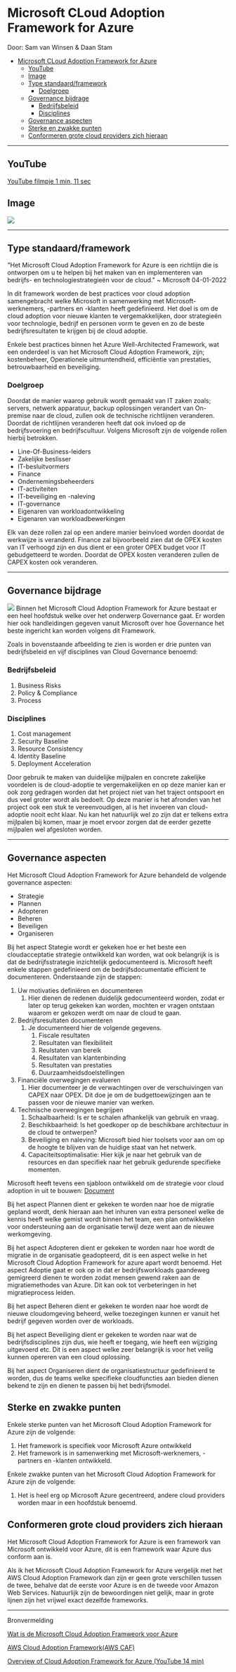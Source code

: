# Microsoft CLoud Adoption Framework for Azure

Door: Sam van Winsen & Daan Stam

- [Microsoft CLoud Adoption Framework for Azure](#microsoft-cloud-adoption-framework-for-azure)
  - [YouTube](#youtube)
  - [Image](#image)
  - [Type standaard/framework](#type-standaardframework)
    - [Doelgroep](#doelgroep)
  - [Governance bijdrage](#governance-bijdrage)
    - [Bedrijfsbeleid](#bedrijfsbeleid)
    - [Disciplines](#disciplines)
  - [Governance aspecten](#governance-aspecten)
  - [Sterke en zwakke punten](#sterke-en-zwakke-punten)
  - [Conformeren grote cloud providers zich hieraan](#conformeren-grote-cloud-providers-zich-hieraan)

----------------------------
## YouTube
[YouTube filmpje 1 min, 11 sec](https://www.youtube.com/watch?v=9ch1iuJJzgA)

## Image
<img src="https://docs.microsoft.com/nl-nl/azure/cloud-adoption-framework/_images/caf-overview-new.png">

-------------------------

## Type standaard/framework
"Het Microsoft Cloud Adoption Framework for Azure is een richtlijn die is ontworpen om u te helpen bij het maken van en implementeren van bedrijfs- en technologiestrategieën voor de cloud." ~ Microsoft 04-01-2022 

In dit framework worden de best practices voor cloud adoption samengebracht welke Microsoft in samenwerking met Microsoft-werknemers, -partners en -klanten heeft gedefinieerd. Het doel is om de cloud adoption voor nieuwe klanten te vergemakkelijken, door strategieën voor technologie, bedrijf en personen vorm te geven en zo de beste bedrijfsresultaten te krijgen bij de cloud adoptie. 

Enkele best practices binnen het Azure Well-Architected Framework, wat een onderdeel is van het Microsoft Cloud Adoption Framework, zijn; kostenbeheer, Operationele uitmuntendheid, efficiëntie van prestaties, betrouwbaarheid en beveiliging. 

### Doelgroep
Doordat de manier waarop gebruik wordt gemaakt van IT zaken zoals; servers, netwerk apparatuur, backup oplossingen verandert van On-premise naar de cloud, zullen ook de technische richtlijnen veranderen. Doordat de richtlijnen veranderen heeft dat ook invloed op de bedrijfsvoering en bedrijfscultuur. Volgens Microsoft zijn de volgende rollen hierbij betrokken. 
* Line-Of-Business-leiders
* Zakelijke beslisser
* IT-besluitvormers
* Finance
* Ondernemingsbeheerders
* IT-activiteiten
* IT-beveiliging en -naleving
* IT-governance
* Eigenaren van workloadontwikkeling
* Eigenaren van workloadbewerkingen

Elk van deze rollen zal op een andere manier beinvloed worden doordat de werkwijze is veranderd. Finance zal bijvoorbeeld zien dat de OPEX kosten van IT verhoogd zijn en dus dient er een groter OPEX budget voor IT gebudgetteerd te worden. Doordat de OPEX kosten veranderen zullen de CAPEX kosten ook veranderen. 

----------------------

## Governance bijdrage
<img src="https://docs.microsoft.com/nl-nl/azure/cloud-adoption-framework/_images/operational-transformation-govern-large.png">
Binnen het Microsoft Cloud Adoption Framework for Azure bestaat er een heel hoofdstuk welke over het onderwerp Governance gaat. Er worden hier ook handleidingen gegeven vanuit Microsoft over hoe Governance het beste ingericht kan worden volgens dit Framework. 

Zoals in bovenstaande afbeelding te zien is worden er drie punten van bedrijfsbeleid en vijf disciplines van Cloud Governance benoemd:

### Bedrijfsbeleid
1. Business Risks
2. Policy & Compliance
3. Process

### Disciplines
1. Cost management
2. Security Baseline
3. Resource Consistency
4. Identity Baseline
5. Deployment Acceleration

Door gebruik te maken van duidelijke mijlpalen en concrete zakelijke voordelen is de cloud-adoptie te vergemakelijken en op deze manier kan er ook zorg gedragen worden dat het project niet van het traject ontspoort en dus veel groter wordt als bedoelt. Op deze manier is het afronden van het project ook een stuk te vereenvoudigen, al is het invoeren van cloud-adoptie nooit echt klaar. Nu kan het natuurlijk wel zo zijn dat er telkens extra mijlpalen bij komen, maar je moet ervoor zorgen dat de eerder gezette mijlpalen wel afgesloten worden. 

------------------------
## Governance aspecten
Het Microsoft Cloud Adoption Framework for Azure behandeld de volgende governance aspecten: 
* Strategie
* Plannen
* Adopteren
* Beheren
* Beveiligen
* Organiseren

Bij het aspect Stategie wordt er gekeken hoe er het beste een cloudacceptatie strategie ontwikkeld kan worden, wat ook belangrijk is is dat de bedrijfsstrategie inzichtelijk gedocumenteerd is. Microsoft heeft enkele stappen gedefinieerd om de bedrijfsdocumentatie efficient te documenteren. Onderstaande zijn de stappen:
1. Uw motivaties definiëren en documenteren
   1. Hier dienen de redenen duidelijk gedocumenteerd worden, zodat er later op terug gekeken kan worden, mochten er vragen ontstaan waarom er gekozen werdt om naar de cloud te gaan. 
2. Bedrijfsresultaten documenteren
   1. Je documenteerd hier de volgende gegevens.
      1. Fiscale resultaten
      2. Resultaten van flexibiliteit 
      3. Reulstaten van bereik
      4. Resultaten van klantenbinding
      5. Resultaten van prestaties
      6. Duurzaamheidsdoelstellingen
3. Financiële overwegingen evalueren
   1. Hier documenteer je de verwachtingen over de verschuivingen van CAPEX naar OPEX. Dit doe je om de budgettoewijzingen aan te passen voor de nieuwe manier van werken. 
4. Technische overwegingen begrijpen
   1. Schaalbaarheid: Is er te schalen afhankelijk van gebruik en vraag. 
   2. Beschikbaarheid: Is het goedkoper op de beschikbare architectuur in de cloud te ontwerpen?
   3. Beveiliging en naleving: Microsoft bied hier toolsets voor aan om op de hoogte te blijven van de huidige staat van het netwerk. 
   4. Capaciteitsoptimalisatie: Hier kijk je naar het gebruik van de resources en dan specifiek naar het gebruik gedurende specifieke momenten. 
  
Microsoft heeft tevens een sjabloon ontwikkeld om de strategie voor cloud adoption in uit te bouwen: [Document](https://view.officeapps.live.com/op/view.aspx?src=https%3A%2F%2Fraw.githubusercontent.com%2Fmicrosoft%2FCloudAdoptionFramework%2Fmaster%2Fplan%2Fcloud-adoption-framework-strategy-and-plan-template.docx&wdOrigin=BROWSELINK)

Bij het aspect Plannen dient er gekeken te worden naar hoe de migratie gepland wordt, denk hieraan aan het inhuren van extra personeel welke de kennis heeft welke gemist wordt binnen het team, een plan ontwikkelen voor ondersteuning aan de organisatie terwijl deze went aan de nieuwe werkomgeving. 

Bij het aspect Adopteren dient er gekeken te worden naar hoe wordt de migratie in de organisatie geadopteerd, dit is een aspect welke in het Microsoft Cloud Adoption Framework for azure apart wordt benoemd. Het aspect Adoptie gaat er ook op in dat er bedrijfsworkloads gaandeweg gemigreerd dienen te worden zodat mensen gewend raken aan de migratiemethodes van Azure. Dit kan ook tot verbeteringen in het migratieprocess leiden. 

Bij het aspect Beheren dient er gekeken te worden naar hoe wordt de nieuwe cloudomgeving beheerd, welke toezegingen kunnen er vanuit het bedrijf gegeven worden over de workloads. 

Bij het aspect Beveiliging dient er gekeken te worden naar wat de bedrijfsdisciplines zijn dus, wie heeft er toegang, wie heeft een wijziging uitgevoerd etc. Dit is een aspect welke zeer belangrijk is voor het veilig kunnen opereren van een cloud oplossing. 

Bij het aspect Organiseren dient de organisatiestructuur gedefinieerd te worden, dus de teams welke specifieke cloudfuncties aan bieden dienen bekend te zijn en dienen te passen bij het bedrijfsmodel. 

## Sterke en zwakke punten
Enkele sterke punten van het Microsoft Cloud Adoption Framework for Azure zijn de volgende:
1. Het framework is specifiek voor Microsoft Azure ontwikkeld
2. Het framework is in samenwerking met Microsoft-werknemers, -partners en -klanten ontwikkeld. 

Enkele zwakke punten van het Microsoft Cloud Adoption Framework for Azure zijn de volgende:
1. Het is heel erg op Microsoft Azure gecentreerd, andere cloud providers worden maar in een hoofdstuk benoemd. 

## Conformeren grote cloud providers zich hieraan

Het Microsoft Cloud Adoption Framework for Azure is een framework van Microsoft ontwikkeld voor Azure, dit is een framework waar Azure dus conform aan is. 

Als ik het Microsoft Cloud Adoption Framework for Azure vergelijk met het AWS Cloud Adoption Framework dan zijn er geen grote verschillen tussen de twee, behalve dat de eerste voor Azure is en de tweede voor Amazon Web Services. Natuurlijk zijn de bewoordingen niet gelijk, maar in grote lijnen zijn het vrijwel exact dezelfde frameworks. 

------------------------

Bronvermelding

[Wat is de Microsoft Cloud Adoption Framweork voor Azure](https://docs.microsoft.com/nl-nl/azure/cloud-adoption-framework/overview)

[AWS Cloud Adoption Framework(AWS CAF)](https://aws.amazon.com/professional-services/CAF/)

[Overview of Cloud Adoption Framework for Azure (YouTube 14 min)](https://www.youtube.com/watch?v=j2Vk-YNdSdQ)